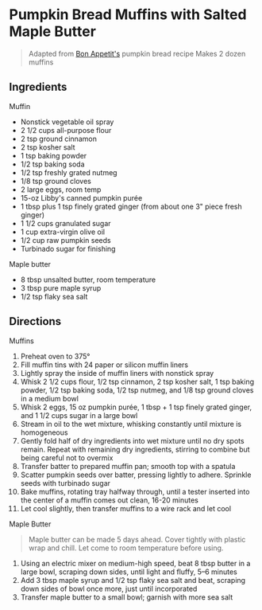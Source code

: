 # Pumpkin Bread Muffins with Salted Maple Butter

> Adapted from [Bon Appetit's](https://www.bonappetit.com/recipe/pumpkin-bread-with-salted-maple-butter/amp) pumpkin bread recipe
> Makes 2 dozen muffins

## Ingredients

Muffin
* Nonstick vegetable oil spray
* 2 1/2 cups all-purpose flour
* 2 tsp ground cinnamon
* 2 tsp kosher salt
* 1 tsp baking powder
* 1/2 tsp baking soda
* 1/2 tsp freshly grated nutmeg
* 1/8 tsp ground cloves
* 2 large eggs, room temp
* 15-oz Libby's canned pumpkin purée
* 1 tbsp plus 1 tsp finely grated ginger (from about one 3" piece fresh ginger)
* 1 1/2 cups granulated sugar
* 1 cup extra-virgin olive oil
* 1/2 cup raw pumpkin seeds
* Turbinado sugar for finishing

Maple butter
* 8 tbsp unsalted butter, room temperature
* 3 tbsp pure maple syrup
* 1/2 tsp flaky sea salt

## Directions
Muffins
1. Preheat oven to 375°
1. Fill muffin tins with 24 paper or silicon muffin liners
1. Lightly spray the inside of muffin liners with nonstick spray
1. Whisk 2 1/2 cups flour, 1/2 tsp cinnamon, 2 tsp kosher salt, 1 tsp baking powder, 1/2 tsp baking soda, 1/2 tsp nutmeg, and 1/8 tsp ground cloves in a medium bowl
1. Whisk 2 eggs, 15 oz pumpkin purée, 1 tbsp + 1 tsp finely grated ginger, and 1 1/2 cups sugar in a large bowl
1. Stream in oil to the wet mixture, whisking constantly until mixture is homogeneous
1. Gently fold half of dry ingredients into wet mixture until no dry spots remain. Repeat with remaining dry ingredients, stirring to combine but being careful not to overmix
1. Transfer batter to prepared muffin pan; smooth top with a spatula
1. Scatter pumpkin seeds over batter, pressing lightly to adhere. Sprinkle seeds with turbinado sugar
1. Bake muffins, rotating tray halfway through, until a tester inserted into the center of a muffin comes out clean, 16-20 minutes
1. Let cool slightly, then transfer muffins to a wire rack and let cool

Maple Butter
> Maple butter can be made 5 days ahead. Cover tightly with plastic wrap and chill. Let come to room temperature before using.
1. Using an electric mixer on medium-high speed, beat 8 tbsp butter in a large bowl, scraping down sides, until light and fluffy, 5–6 minutes
1. Add 3 tbsp maple syrup and 1/2 tsp flaky sea salt and beat, scraping down sides of bowl once more, just until incorporated
1. Transfer maple butter to a small bowl; garnish with more sea salt
